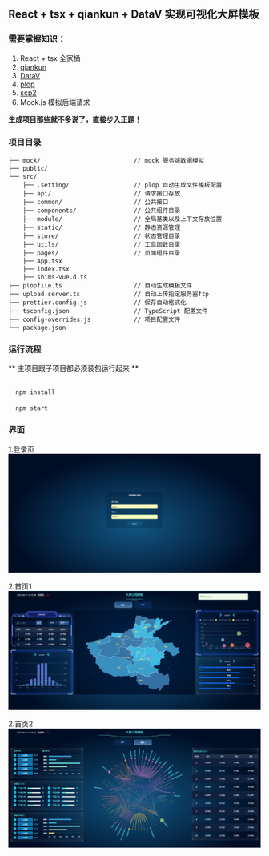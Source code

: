 ## React + tsx + qiankun + DataV 实现可视化大屏模板

### 需要掌握知识：
1. React + tsx 全家桶
2. [qiankun](https://qiankun.umijs.org/api)
3. [DataV](http://datav-react.jiaminghi.com/guide/)
4. [plop](https://github.com/plopjs/plop)
5. [scp2](https://www.npmjs.com/package/scp2)
6. Mock.js 模拟后端请求

**生成项目那些就不多说了，直接步入正题！**

### 项目目录
```
├── mock/                          // mock 服务端数据模拟
├── public/                        
└── src/
    ├── .setting/                  // plop 自动生成文件模板配置
    ├── api/                       // 请求接口存放
    ├── common/                    // 公共接口
    ├── components/                // 公共组件目录
    ├── module/                    // 全局基类以及上下文存放位置
    ├── static/                    // 静态资源管理
    ├── store/                     // 状态管理目录
    ├── utils/                     // 工具函数目录
    ├── pages/                     // 页面组件目录
    ├── App.tsx
    ├── index.tsx
    ├── shims-vue.d.ts
├── plopfile.ts                    // 自动生成模板文件
├── upload.server.ts               // 自动上传指定服务器ftp
├── prettier.config.js             // 保存自动格式化
├── tsconfig.json                  // TypeScript 配置文件
├── config-overrides.js            // 项目配置文件
└── package.json

```

### 运行流程

** 主项目跟子项目都必须装包运行起来 **

```

  npm install

  npm start

```


### 界面

1.登录页
![Image text](main/image/README/1628669595952.png)

2.首页1
![Image text](main/image/README/1628669744066.png)

2.首页2
![Image text](main/image/README/1628669820216.png)